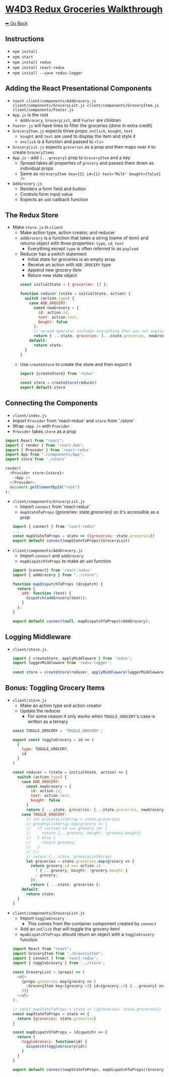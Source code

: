 # [W4D3 Redux Groceries Walkthrough](https://github.com/FullstackAcademy/PairExercise.ReduxGroceries)
[⬅ Go Back](./walkthrough-directory.md)

## Instructions
- `npm install`
- `npm start`
- `npm install redux`
- `npm install react-redux`
- `npm install --save redux-logger`

## Adding the React Presentational Components
- `touch client/components/AddGrocery.js client/components/GroceryList.js client/components/GroceryItem.js client/components/Footer.js`
- `App.js` is the root
  - `AddGrocery`, `GroceryList`, and `Footer` are children
- `Footer.js` will have links to filter the groceries (done in extra credit)
- `GroceryItem.js` expects three props: `onClick`, `bought`, `text`
  - `bought` and `text` are used to display the item and style it
  - `onclick` is a function and passed to `<li>`
- `GroceryList.js` expects `groceries` as a prop and then maps over it to create `GroceryItems`
- `App.js` - add `{...grocery}` prop to `GroceryItem` and a key
  - Spread takes all properties of `grocery` and passes them down as individual props
  - Same as `<GroceryItem key={1} id={1} text="Milk" bought={false} />`
- `AddGrocery.js`
  - Renders a form field and button
  - Controls form input value
  - Expects an `add` callback function 

## The Redux Store
- Make `store.js` in `client`
  - Make action type, action creator, and reducer
  - `addGrocery` is a function that takes a string (name of item) and returns object with three properties: `type`, `id`, `text`
    - Everything except `type` is often referred to as `payload`
  - Reducer has a switch statement
    - Initial state for groceries is an empty array
    - Receive an action with `ADD_GROCERY` type
    - Append new grocery item
    - Return new state object
    ```Javascript
    const initialState = { groceries: [] };

    function reducer (state = initialState, action) {
      switch (action.type) {
        case ADD_GROCERY:
          const newGrocery = {
            id: action.id,
            text: action.text,
            bought: false
          };
          // spread operator includes everything that was not explicitly mentioned
          return { ...state, groceries: [...state.groceries, newGrocery] };
        default: 
          return state;
      }
    }
    ```
  - Use `createStore` to create the store and then export it
    ```Javascript
    import {createStore} from 'redux'
    ...
    const store = createStore(reducer)
    export default store
    ```
## Connecting the Components
-  `client/index.js`
  - Import `Provider` from 'react-redux' and `store` from './store'
  - Wrap `<App />` with `Provider`
  - `Provider` takes `store` as a prop
  ```Javascript
  import React from "react";
  import { render } from "react-dom";
  import { Provider } from 'react-redux'
  import App from "./components/App";
  import store from './store'

  render(
    <Provider store={store}>
      <App /> 
    </Provider>,
    document.getElementById("root")
  );
  ```
- `client/components/GroceryList.js`
  - Import `connect` from 'react-redux'
  - `mapStateToProps` {groceries: state.groceries} so it's accessible as a prop
  ```Javascript
  import { connect } from 'react-redux'
  ...
  const mapStateToProps = state => ({groceries: state.groceries})
  export default connect(mapStateToProps)(GroceryList)
  ```
- `client/components/AddGrocery.js`
  - Import `connect` and `addGrocery`
  - `mapDispatchToProps` to make an `add` function
  ```Javascript
  import {connect} from 'react-redux'
  import { addGrocery } from "../store";

  function mapDispatchToProps (dispatch) {
    return {
      add: function (text) {
        dispatch(addGrocery(text));
      }
    };
  }

  export default connect(null, mapDispatchToProps)(AddGrocery);
  ```
## Logging Middleware
- `client/store.js`
  ```Javascript
  import { createStore, applyMiddleware } from 'redux';
  import loggerMiddleware from 'redux-logger';
  ...
  const store = createStore(reducer, applyMiddleware(loggerMiddleware))
  ```

## Bonus: Toggling Grocery Items
- `client/store.js`
  - Make an action type and action creator
  - Update the reducer
    - For some reason it only works when `TOGGLE_GROCERY`'s case is written as a ternary
  ```Javascript
  const TOGGLE_GROCERY = 'TOGGLE_GROCERY';

  export const toggleGrocery = id => (
    {
      type: TOGGLE_GROCERY,
      id
    }
  )

  const reducer = (state = initialState, action) => {
    switch (action.type) {
      case ADD_GROCERY: 
        const newGrocery = {
          id: action.id,
          text: action.text,
          bought: false
        }
        return { ...state, groceries: [...state.groceries, newGrocery] };
      case TOGGLE_GROCERY:
        // let groceryListArray = state.groceries;
        // groceryListArray.map(grocery => {
        //   if (action.id === grocery.id) {
        //     return {...grocery, bought: !grocery.bought}
        //   } else {
        //     return grocery;
        //   }
        // });
        // return {...state, groceryListArray}
        let groceries = state.groceries.map(grocery => {
          return grocery.id === action.id
            ? { ...grocery, bought: !grocery.bought }
            : grocery;
          });
          return { ...state, groceries };
      default:
        return state;
    } 
  }
  ```
- `client/components/GroceryList.js`
  - Import `toggleGrocery`
    - This comes from the container component created by `connect`
  - Add an `onClick` that will toggle the grocery item!
  - `mpaDispatchToProps` should return an object with a `toggleGrocery` function
  ```Javascript
  import React from "react";
  import GroceryItem from "./GroceryItem";
  import { connect } from 'react-redux';
  import { toggleGrocery } from '../store';

  const GroceryList = (props) => (
    <ul>
      {props.groceries.map(grocery => (
        <GroceryItem key={grocery.id} id={grocery.id} {...grocery} onClick={() => props.toggleGrocery(grocery.id)}/>
      ))}
    </ul>
  );

  // const mapStateToProps = state => ({groceries: state.groceries})
  const mapStateToProps = state => {
    return {groceries: state.groceries}
  }

  const mapDispatchToProps = (dispatch) => {
    return {
      toggleGrocery: function(id) {
        dispatch(toggleGrocery(id))
      }
    }
  }

  export default connect(mapStateToProps, mapDispatchToProps)(GroceryList)
  ```